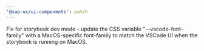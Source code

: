 ```yaml
---
'@sap-ux/ui-components': patch
---
```


Fix for storybook dev mode - update the CSS variable "--vscode-font-family" with a MacOS-specific font-family to match the VSCode UI when the storybook is running on MacOS.
